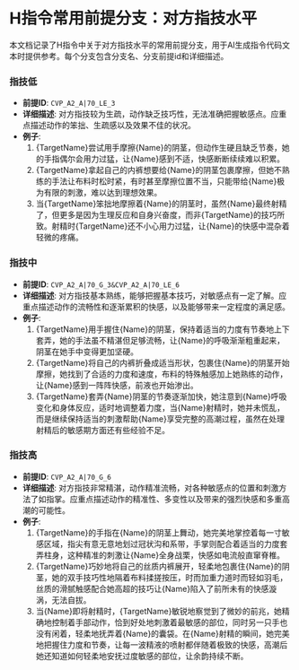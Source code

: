# H指令常用前提分支：对方指技水平

本文档记录了H指令中关于对方指技水平的常用前提分支，用于AI生成指令代码文本时提供参考。每个分支包含分支名、分支前提id和详细描述。

### 指技低
- **前提ID**: `CVP_A2_A|70_LE_3`
- **详细描述**: 对方指技较为生疏，动作缺乏技巧性，无法准确把握敏感点。应重点描述动作的笨拙、生疏感以及效果不佳的状况。
- **例子**:
  1. {TargetName}尝试用手摩擦{Name}的阴茎，但动作生硬且缺乏节奏，她的手指偶尔会用力过猛，让{Name}感到不适，快感断断续续难以积累。
  2. {TargetName}拿起自己的内裤想要给{Name}的阴茎包裹摩擦，但她不熟练的手法让布料时松时紧，有时甚至摩擦位置不当，只能带给{Name}极为有限的刺激，难以达到理想效果。
  3. 当{TargetName}笨拙地摩擦着{Name}的阴茎时，虽然{Name}最终射精了，但更多是因为生理反应和自身兴奋度，而非{TargetName}的技巧所致。射精时{TargetName}还不小心用力过猛，让{Name}的快感中混杂着轻微的疼痛。

### 指技中
- **前提ID**: `CVP_A2_A|70_G_3&CVP_A2_A|70_LE_6`
- **详细描述**: 对方指技基本熟练，能够把握基本技巧，对敏感点有一定了解。应重点描述动作的流畅性和逐渐累积的快感，以及能够带来一定程度的满足感。
- **例子**:
  1. {TargetName}用手握住{Name}的阴茎，保持着适当的力度有节奏地上下套弄，她的手法虽不精湛但足够流畅，让{Name}的呼吸渐渐粗重起来，阴茎在她手中变得更加坚硬。
  2. {TargetName}将自己的内裤折叠成适当形状，包裹住{Name}的阴茎开始摩擦，她找到了合适的力度和速度，布料的特殊触感加上她熟练的动作，让{Name}感到一阵阵快感，前液也开始渗出。
  3. {TargetName}套弄{Name}阴茎的节奏逐渐加快，她注意到{Name}呼吸变化和身体反应，适时地调整着力度，当{Name}射精时，她并未慌乱，而是继续保持适当的刺激帮助{Name}享受完整的高潮过程，虽然在处理射精后的敏感期方面还有些经验不足。

### 指技高
- **前提ID**: `CVP_A2_A|70_G_6`
- **详细描述**: 对方指技非常精湛，动作精准流畅，对各种敏感点的位置和刺激方法了如指掌。应重点描述动作的精准性、多变性以及带来的强烈快感和多重高潮的可能性。
- **例子**:
  1. {TargetName}的手指在{Name}的阴茎上舞动，她完美地掌控着每一寸敏感区域，指尖有意无意地划过冠状沟和系带，手掌则配合着适当的力度套弄柱身，这种精准的刺激让{Name}全身战栗，快感如电流般直窜脊椎。
  2. {TargetName}巧妙地将自己的丝质内裤展开，轻柔地包裹住{Name}的阴茎，她的双手技巧性地隔着布料揉搓按压，时而加重力道时而轻如羽毛，丝质的滑腻触感配合她高超的技巧让{Name}陷入了前所未有的快感漩涡，无法自拔。
  3. 当{Name}即将射精时，{TargetName}敏锐地察觉到了微妙的前兆，她精确地控制着手部动作，恰到好处地刺激着最敏感的部位，同时另一只手也没有闲着，轻柔地抚弄着{Name}的囊袋。在{Name}射精的瞬间，她完美地把握住力度和节奏，让每一波精液的喷射都伴随着极致的快感，高潮后她还知道如何轻柔地安抚过度敏感的部位，让余韵持续不断。